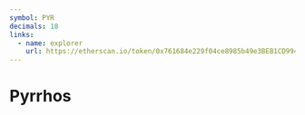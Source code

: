 ```yaml
---
symbol: PYR
decimals: 18
links:
  - name: explorer
    url: https://etherscan.io/token/0x761684e229f04ce8985b49e3BEB1CD994C776A21
---
```


# Pyrrhos
